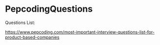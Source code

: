 # PepcodingQuestions




Questions List: 

https://www.pepcoding.com/most-important-interview-questions-list-for-product-based-companies
